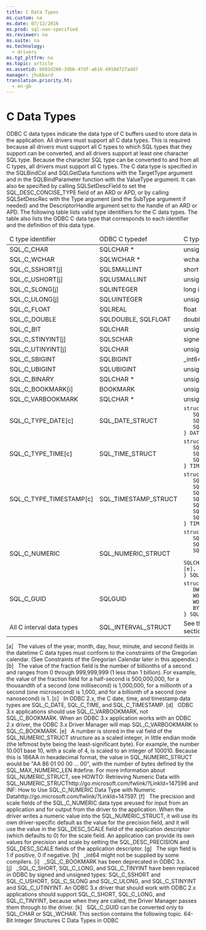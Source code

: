 ```yaml
---
title: C Data Types
ms.custom: na
ms.date: 07/12/2016
ms.prod: sql-non-specified
ms.reviewer: na
ms.suite: na
ms.technology: 
  - drivers
ms.tgt_pltfrm: na
ms.topic: article
ms.assetid: b681d260-3dbb-47df-a616-4910d727add7
manager: jhubbard
translation.priority.ht: 
  - en-gb
---
```

# C Data Types
<?xml version="1.0" encoding="utf-8"?>
<developerReferenceWithoutSyntaxDocument xmlns="http://ddue.schemas.microsoft.com/authoring/2003/5" xmlns:xlink="http://www.w3.org/1999/xlink" xmlns:xsi="http://www.w3.org/2001/XMLSchema-instance" xsi:schemaLocation="http://ddue.schemas.microsoft.com/authoring/2003/5 http://dduestorage.blob.core.windows.net/ddueschema/developer.xsd">
  <introduction>
    <para>ODBC C data types indicate the data type of C buffers used to store data in the application.</para>
    <para>All drivers must support all C data types. This is required because all drivers must support all C types to which SQL types that they support can be converted, and all drivers support at least one character SQL type. Because the character SQL type can be converted to and from all C types, all drivers must support all C types.</para>
    <para>The C data type is specified in the <legacyBold>SQLBindCol </legacyBold>and <legacyBold>SQLGetData</legacyBold> functions with the <legacyItalic>TargetType</legacyItalic> argument and in the <legacyBold>SQLBindParameter</legacyBold> function with the <legacyItalic>ValueType</legacyItalic> argument. It can also be specified by calling <legacyBold>SQLSetDescField</legacyBold> to set the SQL_DESC_CONCISE_TYPE field of an ARD or APD, or by calling <legacyBold>SQLSetDescRec</legacyBold> with the <legacyItalic>Type</legacyItalic> argument (and the <legacyItalic>SubType</legacyItalic> argument if needed) and the <legacyItalic>DescriptorHandle</legacyItalic> argument set to the handle of an ARD or APD.</para>
    <para>The following table lists valid type identifiers for the C data types. The table also lists the ODBC C data type that corresponds to each identifier and the definition of this data type.</para>
    <table xmlns:caps="http://schemas.microsoft.com/build/caps/2013/11">
      <thead>
        <tr>
          <TD>
            <para>C type identifier</para>
          </TD>
          <TD>
            <para>ODBC C typedef</para>
          </TD>
          <TD>
            <para>C type</para>
          </TD>
        </tr>
      </thead>
      <tbody>
        <tr>
          <TD>
            <para>SQL_C_CHAR</para>
          </TD>
          <TD>
            <para>SQLCHAR *</para>
          </TD>
          <TD>
            <para>unsigned char *</para>
          </TD>
        </tr>
        <tr>
          <TD>
            <para>SQL_C_WCHAR</para>
          </TD>
          <TD>
            <para>SQLWCHAR *</para>
          </TD>
          <TD>
            <para>wchar_t *</para>
          </TD>
        </tr>
        <tr>
          <TD>
            <para>SQL_C_SSHORT[j]</para>
          </TD>
          <TD>
            <para>SQLSMALLINT</para>
          </TD>
          <TD>
            <para>short int</para>
          </TD>
        </tr>
        <tr>
          <TD>
            <para>SQL_C_USHORT[j]</para>
          </TD>
          <TD>
            <para>SQLUSMALLINT</para>
          </TD>
          <TD>
            <para>unsigned short int</para>
          </TD>
        </tr>
        <tr>
          <TD>
            <para>SQL_C_SLONG[j]</para>
          </TD>
          <TD>
            <para>SQLINTEGER</para>
          </TD>
          <TD>
            <para>long int</para>
          </TD>
        </tr>
        <tr>
          <TD>
            <para>SQL_C_ULONG[j]</para>
          </TD>
          <TD>
            <para>SQLUINTEGER</para>
          </TD>
          <TD>
            <para>unsigned long int</para>
          </TD>
        </tr>
        <tr>
          <TD>
            <para>SQL_C_FLOAT</para>
          </TD>
          <TD>
            <para>SQLREAL</para>
          </TD>
          <TD>
            <para>float</para>
          </TD>
        </tr>
        <tr>
          <TD>
            <para>SQL_C_DOUBLE</para>
          </TD>
          <TD>
            <para>SQLDOUBLE, SQLFLOAT</para>
          </TD>
          <TD>
            <para>double</para>
          </TD>
        </tr>
        <tr>
          <TD>
            <para>SQL_C_BIT</para>
          </TD>
          <TD>
            <para>SQLCHAR</para>
          </TD>
          <TD>
            <para>unsigned char</para>
          </TD>
        </tr>
        <tr>
          <TD>
            <para>SQL_C_STINYINT[j]</para>
          </TD>
          <TD>
            <para>SQLSCHAR</para>
          </TD>
          <TD>
            <para>signed char</para>
          </TD>
        </tr>
        <tr>
          <TD>
            <para>SQL_C_UTINYINT[j]</para>
          </TD>
          <TD>
            <para>SQLCHAR</para>
          </TD>
          <TD>
            <para>unsigned char</para>
          </TD>
        </tr>
        <tr>
          <TD>
            <para>SQL_C_SBIGINT</para>
          </TD>
          <TD>
            <para>SQLBIGINT</para>
          </TD>
          <TD>
            <para>_int64[h]</para>
          </TD>
        </tr>
        <tr>
          <TD>
            <para>SQL_C_UBIGINT</para>
          </TD>
          <TD>
            <para>SQLUBIGINT</para>
          </TD>
          <TD>
            <para>unsigned _int64[h]</para>
          </TD>
        </tr>
        <tr>
          <TD>
            <para>SQL_C_BINARY</para>
          </TD>
          <TD>
            <para>SQLCHAR *</para>
          </TD>
          <TD>
            <para>unsigned char *</para>
          </TD>
        </tr>
        <tr>
          <TD>
            <para>SQL_C_BOOKMARK[i]</para>
          </TD>
          <TD>
            <para>BOOKMARK</para>
          </TD>
          <TD>
            <para>unsigned long int[d]</para>
          </TD>
        </tr>
        <tr>
          <TD>
            <para>SQL_C_VARBOOKMARK</para>
          </TD>
          <TD>
            <para>SQLCHAR *</para>
          </TD>
          <TD>
            <para>unsigned char *</para>
          </TD>
        </tr>
        <tr>
          <TD>
            <para>SQL_C_TYPE_DATE[c]</para>
          </TD>
          <TD>
            <para>SQL_DATE_STRUCT</para>
          </TD>
          <TD>
            <code>struct tagDATE_STRUCT {
   SQLSMALLINT year;
   SQLUSMALLINT month;
   SQLUSMALLINT day;  
} DATE_STRUCT;[a]</code>
          </TD>
        </tr>
        <tr>
          <TD>
            <para>SQL_C_TYPE_TIME[c]</para>
          </TD>
          <TD>
            <para>SQL_TIME_STRUCT</para>
          </TD>
          <TD>
            <code>struct tagTIME_STRUCT {
   SQLUSMALLINT hour;
   SQLUSMALLINT minute;
   SQLUSMALLINT second;
} TIME_STRUCT;[a]</code>
          </TD>
        </tr>
        <tr>
          <TD>
            <para>SQL_C_TYPE_TIMESTAMP[c]</para>
          </TD>
          <TD>
            <para>SQL_TIMESTAMP_STRUCT</para>
          </TD>
          <TD>
            <code>struct tagTIMESTAMP_STRUCT {
   SQLSMALLINT year;
   SQLUSMALLINT month;
   SQLUSMALLINT day;
   SQLUSMALLINT hour;
   SQLUSMALLINT minute;
   SQLUSMALLINT second;
   SQLUINTEGER fraction;[b] 
} TIMESTAMP_STRUCT;[a]</code>
          </TD>
        </tr>
        <tr>
          <TD>
            <para>SQL_C_NUMERIC</para>
          </TD>
          <TD>
            <para>SQL_NUMERIC_STRUCT</para>
          </TD>
          <TD>
            <code>struct tagSQL_NUMERIC_STRUCT {
   SQLCHAR precision;
   SQLSCHAR scale;
   SQLCHAR sign[g];
   SQLCHAR val[SQL_MAX_NUMERIC_LEN];[e], [f] 
} SQL_NUMERIC_STRUCT;</code>
          </TD>
        </tr>
        <tr>
          <TD>
            <para>SQL_C_GUID</para>
          </TD>
          <TD>
            <para>SQLGUID</para>
          </TD>
          <TD>
            <code>struct tagSQLGUID {
   DWORD Data1;
   WORD Data2;
   WORD Data3;
   BYTE Data4[8];
} SQLGUID;[k]</code>
          </TD>
        </tr>
        <tr>
          <TD>
            <para>All C interval data types</para>
          </TD>
          <TD>
            <para>SQL_INTERVAL_STRUCT</para>
          </TD>
          <TD>
            <para>See the <legacyLink xlink:href="52b42b56-50aa-4ce6-8d79-0963c7a71437">C Interval Structure</legacyLink> section, later in this appendix.</para>
          </TD>
        </tr>
      </tbody>
    </table>
    <para>[a]   The values of the year, month, day, hour, minute, and second fields in the datetime C data types must conform to the constraints of the Gregorian calendar. (See <legacyLink xlink:href="70667410-c582-4369-8e06-9d98e21cd2bf">Constraints of the Gregorian Calendar</legacyLink> later in this appendix.)</para>
    <para>[b]   The value of the fraction field is the number of billionths of a second and ranges from 0 through 999,999,999 (1 less than 1 billion). For example, the value of the fraction field for a half-second is 500,000,000, for a thousandth of a second (one millisecond) is 1,000,000, for a millionth of a second (one microsecond) is 1,000, and for a billionth of a second (one nanosecond) is 1.</para>
    <para>[c]   In ODBC 2.<legacyItalic>x</legacyItalic>, the C date, time, and timestamp data types are SQL_C_DATE, SQL_C_TIME, and SQL_C_TIMESTAMP.</para>
    <para>[d]   ODBC 3<legacyItalic>.x</legacyItalic> applications should use SQL_C_VARBOOKMARK, not SQL_C_BOOKMARK. When an ODBC 3<legacyItalic>.x</legacyItalic> application works with an ODBC 2.<legacyItalic>x</legacyItalic> driver, the ODBC 3<legacyItalic>.x</legacyItalic> Driver Manager will map SQL_C_VARBOOKMARK to SQL_C_BOOKMARK.</para>
    <para>[e]   A number is stored in the <legacyItalic>val</legacyItalic> field of the SQL_NUMERIC_STRUCT structure as a scaled integer, in little endian mode (the leftmost byte being the least-significant byte). For example, the number 10.001 base 10, with a scale of 4, is scaled to an integer of 100010. Because this is 186AA in hexadecimal format, the value in SQL_NUMERIC_STRUCT would be "AA 86 01 00 00 ... 00", with the number of bytes defined by the SQL_MAX_NUMERIC_LEN <legacyBold>#define</legacyBold>.</para>
    <para>For more information about <languageKeyword>SQL_NUMERIC_STRUCT</languageKeyword>, see <externalLink><linkText>HOWTO: Retrieving Numeric Data with SQL_NUMERIC_STRUCT</linkText><linkUri>http://go.microsoft.com/fwlink/?LinkId=147596</linkUri></externalLink> and <externalLink><linkText>INF: How to Use SQL_C_NUMERIC Data Type with Numeric Data</linkText><linkUri>http://go.microsoft.com/fwlink/?LinkId=147597</linkUri></externalLink>.</para>
    <para>[f]   The precision and scale fields of the SQL_C_NUMERIC data type areused for input from an application and for output from the driver to the application. When the driver writes a numeric value into the SQL_NUMERIC_STRUCT, it will use its own driver-specific default as the value for the <legacyItalic>precision</legacyItalic> field, and it will use the value in the SQL_DESC_SCALE field of the application descriptor (which defaults to 0) for the <legacyItalic>scale</legacyItalic> field. An application can provide its own values for precision and scale by setting the SQL_DESC_PRECISION and SQL_DESC_SCALE fields of the application descriptor.</para>
    <para>[g]   The sign field is 1 if positive, 0 if negative.</para>
    <para>[h]   _int64 might not be supplied by some compilers.</para>
    <para>[i]   _SQL_C_BOOKMARK has been deprecated in ODBC 3<legacyItalic>.x</legacyItalic>.</para>
    <para>[j]   _SQL_C_SHORT, SQL_C_LONG, and SQL_C_TINYINT have been replaced in ODBC by signed and unsigned types: SQL_C_SSHORT and SQL_C_USHORT, SQL_C_SLONG and SQL_C_ULONG, and SQL_C_STINYINT and SQL_C_UTINYINT. An ODBC 3<legacyItalic>.x</legacyItalic> driver that should work with ODBC 2.<legacyItalic>x</legacyItalic> applications should support SQL_C_SHORT, SQL_C_LONG, and SQL_C_TINYINT, because when they are called, the Driver Manager passes them through to the driver.</para>
    <para>[k]   SQL_C_GUID can be converted only to SQL_CHAR or SQL_WCHAR.</para>
    <para>This section contains the following topic. </para>
    <list class="bullet">
      <listItem>
        <para>
          <legacyLink xlink:href="ac80c798-d9b2-4430-85ed-bd2461db0ac7">64-Bit Integer Structures</legacyLink>
        </para>
      </listItem>
    </list>
  </introduction>
  <relatedTopics>
<link xlink:href="c91bef31-3794-4736-966a-d50997b2233c">C Data Types in ODBC</link>
</relatedTopics>
</developerReferenceWithoutSyntaxDocument>